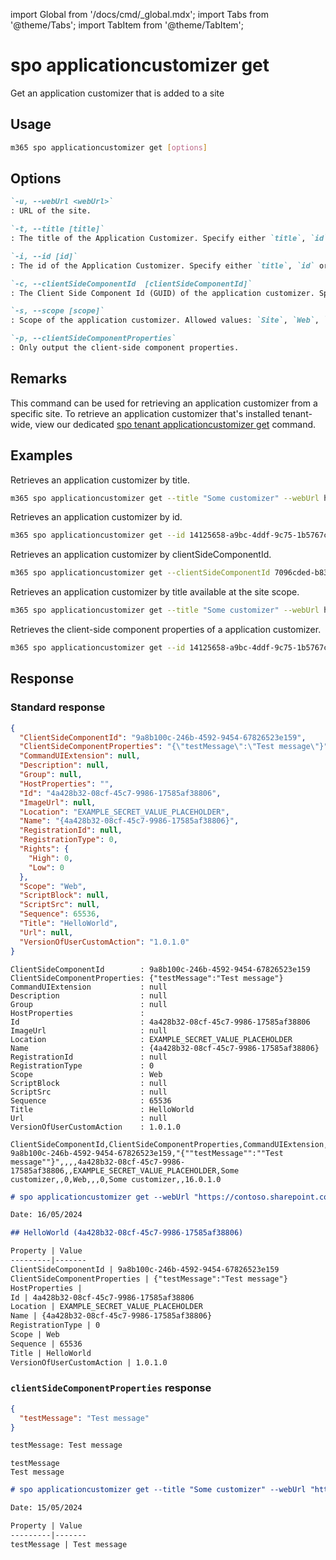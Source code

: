 <!-- DISCLAIMER: All secrets, passwords, and sensitive values in this document are examples only and not real credentials. -->
import Global from '/docs/cmd/_global.mdx';
import Tabs from '@theme/Tabs';
import TabItem from '@theme/TabItem';

# spo applicationcustomizer get

Get an application customizer that is added to a site

## Usage

```sh
m365 spo applicationcustomizer get [options]
```

## Options

```md definition-list
`-u, --webUrl <webUrl>`
: URL of the site.

`-t, --title [title]`
: The title of the Application Customizer. Specify either `title`, `id` or `clientSideComponentId`.

`-i, --id [id]`
: The id of the Application Customizer. Specify either `title`, `id` or `clientSideComponentId`.

`-c, --clientSideComponentId  [clientSideComponentId]`
: The Client Side Component Id (GUID) of the application customizer. Specify either `title`, `id` or `clientSideComponentId`.

`-s, --scope [scope]`
: Scope of the application customizer. Allowed values: `Site`, `Web`, `All`. Defaults to `All`.

`-p, --clientSideComponentProperties`
: Only output the client-side component properties.
```

<Global />

## Remarks

This command can be used for retrieving an application customizer from a specific site. To retrieve an application customizer that's installed tenant-wide, view our dedicated [spo tenant applicationcustomizer get](../tenant/tenant-applicationcustomizer-get.mdx) command.

## Examples

Retrieves an application customizer by title.

```sh
m365 spo applicationcustomizer get --title "Some customizer" --webUrl https://contoso.sharepoint.com/sites/sales
```

Retrieves an application customizer by id.

```sh
m365 spo applicationcustomizer get --id 14125658-a9bc-4ddf-9c75-1b5767c9a337 --webUrl https://contoso.sharepoint.com/sites/sales
```

Retrieves an application customizer by clientSideComponentId.

```sh
m365 spo applicationcustomizer get --clientSideComponentId 7096cded-b83d-4eab-96f0-df477ed7c0bc --webUrl https://contoso.sharepoint.com/sites/sales
```

Retrieves an application customizer by title available at the site scope.

```sh
m365 spo applicationcustomizer get --title "Some customizer" --webUrl https://contoso.sharepoint.com/sites/sales --scope site
```

Retrieves the client-side component properties of a application customizer.

```sh
m365 spo applicationcustomizer get --id 14125658-a9bc-4ddf-9c75-1b5767c9a337 --webUrl https://contoso.sharepoint.com/sites/sales --clientSideComponentProperties
```

## Response

### Standard response

<Tabs>
  <TabItem value="JSON">

  ```json
  {
    "ClientSideComponentId": "9a8b100c-246b-4592-9454-67826523e159",
    "ClientSideComponentProperties": "{\"testMessage\":\"Test message\"}",
    "CommandUIExtension": null,
    "Description": null,
    "Group": null,
    "HostProperties": "",
    "Id": "4a428b32-08cf-45c7-9986-17585af38806",
    "ImageUrl": null,
    "Location": "EXAMPLE_SECRET_VALUE_PLACEHOLDER",
    "Name": "{4a428b32-08cf-45c7-9986-17585af38806}",
    "RegistrationId": null,
    "RegistrationType": 0,
    "Rights": {
      "High": 0,
      "Low": 0
    },
    "Scope": "Web",
    "ScriptBlock": null,
    "ScriptSrc": null,
    "Sequence": 65536,
    "Title": "HelloWorld",
    "Url": null,
    "VersionOfUserCustomAction": "1.0.1.0"
  }
  ```

  </TabItem>
  <TabItem value="Text">

  ```text
  ClientSideComponentId        : 9a8b100c-246b-4592-9454-67826523e159
  ClientSideComponentProperties: {"testMessage":"Test message"}
  CommandUIExtension           : null
  Description                  : null
  Group                        : null
  HostProperties               :
  Id                           : 4a428b32-08cf-45c7-9986-17585af38806
  ImageUrl                     : null
  Location                     : EXAMPLE_SECRET_VALUE_PLACEHOLDER
  Name                         : {4a428b32-08cf-45c7-9986-17585af38806}
  RegistrationId               : null
  RegistrationType             : 0
  Scope                        : Web
  ScriptBlock                  : null
  ScriptSrc                    : null
  Sequence                     : 65536
  Title                        : HelloWorld
  Url                          : null
  VersionOfUserCustomAction    : 1.0.1.0
  ```

  </TabItem>
  <TabItem value="CSV">

  ```csv
  ClientSideComponentId,ClientSideComponentProperties,CommandUIExtension,Description,Group,Id,ImageUrl,Location,Name,RegistrationId,RegistrationType,Scope,ScriptBlock,ScriptSrc,Sequence,Title,Url,VersionOfUserCustomAction
  9a8b100c-246b-4592-9454-67826523e159,"{""testMessage"":""Test message""}",,,,4a428b32-08cf-45c7-9986-17585af38806,,EXAMPLE_SECRET_VALUE_PLACEHOLDER,Some customizer,,0,Web,,,0,Some customizer,,16.0.1.0
  ```

  </TabItem>
  <TabItem value="Markdown">

  ```md
  # spo applicationcustomizer get --webUrl "https://contoso.sharepoint.com/sites/Marketing" --id "4a428b32-08cf-45c7-9986-17585af38806"

  Date: 16/05/2024

  ## HelloWorld (4a428b32-08cf-45c7-9986-17585af38806)

  Property | Value
  ---------|-------
  ClientSideComponentId | 9a8b100c-246b-4592-9454-67826523e159
  ClientSideComponentProperties | {"testMessage":"Test message"}
  HostProperties |
  Id | 4a428b32-08cf-45c7-9986-17585af38806
  Location | EXAMPLE_SECRET_VALUE_PLACEHOLDER
  Name | {4a428b32-08cf-45c7-9986-17585af38806}
  RegistrationType | 0
  Scope | Web
  Sequence | 65536
  Title | HelloWorld
  VersionOfUserCustomAction | 1.0.1.0
  ```

  </TabItem>
</Tabs>

### `clientSideComponentProperties` response

<Tabs>
  <TabItem value="JSON">

  ```json
  {
    "testMessage": "Test message"
  }
  ```

  </TabItem>
  <TabItem value="Text">

  ```txt
  testMessage: Test message
  ```

  </TabItem>
  <TabItem value="CSV">

  ```csv
  testMessage
  Test message
  ```

  </TabItem>
  <TabItem value="Markdown">

  ```md
  # spo applicationcustomizer get --title "Some customizer" --webUrl "https://contoso.sharepoint.com/sites/sales" --scope "Web" --clientSideComponentProperties "true"

  Date: 15/05/2024

  Property | Value
  ---------|-------
  testMessage | Test message
  ```

  </TabItem>
</Tabs>
